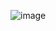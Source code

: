 
![image](https://user-images.githubusercontent.com/11747515/213815292-a71bab1a-1182-47ed-9c15-249001dfb43f.png)

